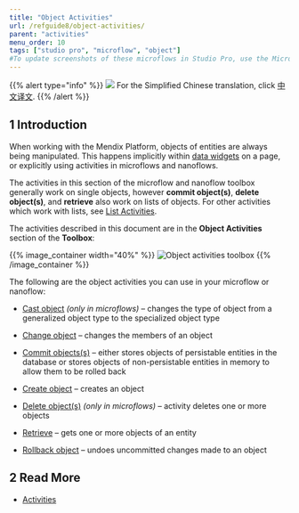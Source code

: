 ```yaml
---
title: "Object Activities"
url: /refguide8/object-activities/
parent: "activities"
menu_order: 10
tags: ["studio pro", "microflow", "object"]
#To update screenshots of these microflows in Studio Pro, use the Microflow Screenshots app.
---
```


{{% alert type="info" %}}
<img src="attachments/chinese-translation/china.png" style="display: inline-block; margin: 0" /> For the Simplified Chinese translation, click [中文译文](https://cdn.mendix.tencent-cloud.com/documentation/refguide8/object-activities.pdf).
{{% /alert %}}

## 1 Introduction

When working with the Mendix Platform, objects of entities are always being manipulated. This happens implicitly within [data widgets](/refguide8/data-widgets/) on a page, or explicitly using activities in microflows and nanoflows.

The activities in this section of the microflow and nanoflow toolbox generally work on single objects, however **commit object(s)**, **delete object(s)**, and **retrieve** also work on lists of objects. For other activities which work with lists, see [List Activities](/refguide8/list-activities/).

The activities described in this document are in the **Object Activities** section of the **Toolbox**:

{{% image_container width="40%" %}}
![Object activities toolbox](/attachments/refguide8/modeling/application-logic/activities/object-activities/object-activities-toolbox.png)
{{% /image_container %}}

The following are the object activities you can use in your microflow or nanoflow:

* [Cast object](/refguide8/cast-object/) *(only in microflows)* – changes the type of object from a generalized object type to the specialized object type

* [Change object](/refguide8/change-object/) – changes the members of an object

* [Commit objects(s)](/refguide8/committing-objects/) – either stores objects of persistable entities in the database or stores objects of non-persistable entities in memory to allow them to be rolled back

* [Create object](/refguide8/create-object/) – creates an object

* [Delete object(s)](/refguide8/deleting-objects/) *(only in microflows)* – activity deletes one or more objects

* [Retrieve](/refguide8/retrieve/) – gets one or more objects of an entity

* [Rollback object](/refguide8/rollback-object/) – undoes uncommitted changes made to an object

## 2 Read More

* [Activities](/refguide8/activities/)